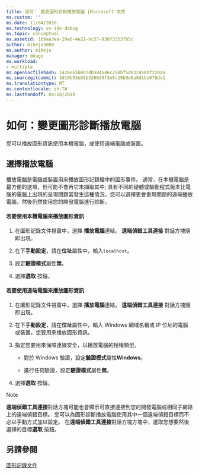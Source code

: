 ```yaml
---
title: 如何： 變更圖形診斷播放電腦 |Microsoft 文件
ms.custom: ''
ms.date: 11/04/2016
ms.technology: vs-ide-debug
ms.topic: conceptual
ms.assetid: 1b9aa3ea-29a0-4e21-bc57-936f33537b5c
author: mikejo5000
ms.author: mikejo
manager: douge
ms.workload:
- multiple
ms.openlocfilehash: 143ae65b8d7db584546c250bf5d032450bf220aa
ms.sourcegitcommit: 3d10b93eb5b326639f3e5c19b9e6a8d1ba078de1
ms.translationtype: MT
ms.contentlocale: zh-TW
ms.lasthandoff: 04/18/2018
---
```

# <a name="how-to-change-the-graphics-diagnostics-playback-machine"></a>如何：變更圖形診斷播放電腦
您可以播放圖形資訊使用本機電腦，或使用遠端電腦或裝置。  
  
## <a name="choosing-a-playback-machine"></a>選擇播放電腦  
 播放電腦是電腦或裝置用來播放圖形記錄檔中的圖形事件。 通常，在本機電腦是最方便的選項，但可能不會再它未擷取其中; 具有不同的硬體或驅動程式版本比電腦的電腦上出現的呈現問題當發生這種情況，您可以選擇更會重現問題的遠端播放電腦，然後仍然使用您的開發電腦進行診斷。  
  
#### <a name="to-use-the-local-machine-to-play-back-graphics-information"></a>若要使用本機電腦來播放圖形資訊  
  
1.  在圖形記錄文件視窗中，選擇 **播放電腦**連結。 **遠端偵錯工具連接** 對話方塊隨即出現。  
  
2.  在下**手動設定**，請在**位址**屬性中，輸入`localhost`。  
  
3.  設定**驗證模式**屬性**無**。  
  
4.  選擇**選取** 按鈕。  
  
#### <a name="to-use-a-remote-machine-to-play-back-graphics-information"></a>若要使用遠端電腦來播放圖形資訊  
  
1.  在圖形記錄文件視窗中，選擇 **播放電腦**連結。 **遠端偵錯工具連接** 對話方塊隨即出現。  
  
2.  在下**手動設定**，請在**位址**屬性中，輸入 Windows 網域名稱或 IP 位址的電腦或裝置，您要用來播放圖形資訊。  
  
3.  指定您要用來保障連線安全，以播放電腦的授權類型。  
  
    -   對於 Windows 驗證，設定**驗證模式**屬性**Windows**。  
  
    -   進行任何驗證，設定**驗證模式**屬性**無**。  
  
4.  選擇**選取** 按鈕。  
  
> [!NOTE]
>  **遠端偵錯工具連接**對話方塊可能也會顯示可直接連接到您的開發電腦或相同子網路上的遠端偵錯目標。 您可以為圖形診斷播放電腦使用其中一個遠端偵錯目標而不必以手動方式加以設定。 在**遠端偵錯工具連接**對話方塊方塊中，選取您想要然後選擇的目標**選取** 按鈕。  
  
## <a name="see-also"></a>另請參閱  
 [圖形記錄文件](graphics-log-document.md)